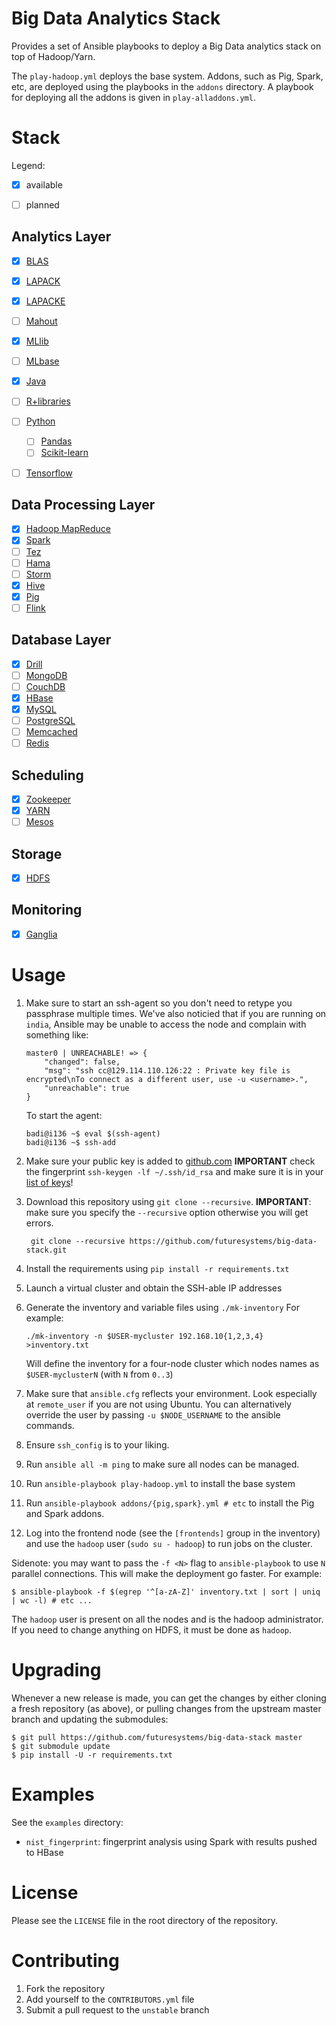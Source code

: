 # Big Data Analytics Stack

Provides a set of Ansible playbooks to deploy a Big Data analytics
stack on top of Hadoop/Yarn.

The `play-hadoop.yml` deploys the base system. Addons, such as Pig,
Spark, etc, are deployed using the playbooks in the `addons`
directory. A playbook for deploying all the addons is given in
`play-alladdons.yml`.


# Stack

Legend:
  - [X] available
  - [ ] planned


## Analytics Layer

- [X] [BLAS](http://www.netlib.org/blas/)
- [X] [LAPACK](http://www.netlib.org/lapack/)
- [X] [LAPACKE](http://www.netlib.org/lapack/lapacke.html)
- [ ] [Mahout](http://mahout.apache.org/)
- [X] [MLlib](http://spark.apache.org/docs/latest/mllib-guide.html)
- [ ] [MLbase](http://www.mlbase.org/)
- [X] [Java](https://www.java.com/en/)
- [ ] [R+libraries](https://cran.r-project.org/web/packages/available_packages_by_date.html)
- [ ] [Python](https://www.python.org/)
  * [ ] [Pandas](http://pandas.pydata.org/)
  * [ ] [Scikit-learn](http://scikit-learn.org/stable/)
- [ ] [Tensorflow](https://www.tensorflow.org/)


## Data Processing Layer

- [X] [Hadoop MapReduce](https://hadoop.apache.org/docs/r1.2.1/mapred_tutorial.html)
- [X] [Spark](http://spark.apache.org/)
- [ ] [Tez](https://tez.apache.org/)
- [ ] [Hama](https://hama.apache.org/)
- [ ] [Storm](http://storm.apache.org/)
- [X] [Hive](https://hive.apache.org/)
- [X] [Pig](https://pig.apache.org/)
- [ ] [Flink](https://flink.apache.org/)

## Database Layer

- [X] [Drill](https://drill.apache.org/)
- [ ] [MongoDB](https://www.mongodb.org/)
- [ ] [CouchDB](http://couchdb.apache.org/)
- [X] [HBase](https://hbase.apache.org/)
- [X] [MySQL](https://www.mysql.com/)
- [ ] [PostgreSQL](https://www.mysql.com/)
- [ ] [Memcached](http://memcached.org/)
- [ ] [Redis](http://redis.io/)

## Scheduling

  * [X] [Zookeeper](http://zookeeper.apache.org/)
  * [X] [YARN](https://hadoop.apache.org/docs/r2.7.1/hadoop-yarn/hadoop-yarn-site/FairScheduler.html)
  * [ ] [Mesos](http://mesos.apache.org/)

## Storage

  * [X] [HDFS](https://hadoop.apache.org/docs/r1.2.1/hdfs_design.html)

## Monitoring

  * [X] [Ganglia](http://ganglia.info/?p=88)


# Usage

1. Make sure to start an ssh-agent so you don't need to retype you passphrase multiple times.
We've also noticied that if you are running on `india`, Ansible may be unable to access the node and complain with something like:

   ```
   master0 | UNREACHABLE! => {
       "changed": false,
       "msg": "ssh cc@129.114.110.126:22 : Private key file is encrypted\nTo connect as a different user, use -u <username>.",
       "unreachable": true
   }
   ```


   To start the agent:

   ```
   badi@i136 ~$ eval $(ssh-agent)
   badi@i136 ~$ ssh-add
   ```


1. Make sure your public key is added to [github.com](https://github.com/settings/keys) **IMPORTANT** check the fingerprint `ssh-keygen -lf ~/.ssh/id_rsa` and make sure it is in your [list of keys](https://github.com/settings/keys)!
1. Download this repository using `git clone --recursive`. **IMPORTANT**: make sure you specify the `--recursive` option otherwise you will get errors.

     ```
      git clone --recursive https://github.com/futuresystems/big-data-stack.git
     ```
     
1. Install the requirements using `pip install -r requirements.txt`
1. Launch a virtual cluster and obtain the SSH-able IP addresses
1. Generate the inventory and variable files using `./mk-inventory`
   For example:
   
   ```
   ./mk-inventory -n $USER-mycluster 192.168.10{1,2,3,4} >inventory.txt
   ```
   
   Will define the inventory for a four-node cluster which nodes names
   as `$USER-myclusterN` (with `N` from `0..3`)
1. Make sure that `ansible.cfg` reflects your environment. Look
   especially at `remote_user` if you are not using Ubuntu. You can
   alternatively override the user by passing `-u $NODE_USERNAME` to
   the ansible commands.
1. Ensure `ssh_config` is to your liking.
1. Run `ansible all -m ping` to make sure all nodes can be managed.
1. Run `ansible-playbook play-hadoop.yml` to install the base system
1. Run `ansible-playbook addons/{pig,spark}.yml # etc` to install the
   Pig and Spark addons.
1. Log into the frontend node (see the `[frontends]` group in the inventory) and use the `hadoop` user (`sudo su - hadoop`) to run jobs on the cluster.


Sidenote: you may want to pass the `-f <N>` flag to `ansible-playbook` to use `N` parallel connections.
This will make the deployment go faster.
For example:

```
$ ansible-playbook -f $(egrep '^[a-zA-Z]' inventory.txt | sort | uniq | wc -l) # etc ...
```

The `hadoop` user is present on all the nodes and is the hadoop administrator.
If you need to change anything on HDFS, it must be done as `hadoop`.


# Upgrading

Whenever a new release is made, you can get the changes by either cloning a fresh repository (as above), or pulling changes from the upstream master branch and updating the submodules:

```
$ git pull https://github.com/futuresystems/big-data-stack master
$ git submodule update
$ pip install -U -r requirements.txt
```


# Examples

See the `examples` directory:

- `nist_fingerprint`: fingerprint analysis using Spark with results pushed to HBase


# License

Please see the `LICENSE` file in the root directory of the repository.


# Contributing

1. Fork the repository
1. Add yourself to the `CONTRIBUTORS.yml` file
1. Submit a pull request to the `unstable` branch
